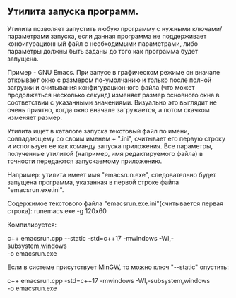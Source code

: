 
 ## Утилита запуска программ.
 
 Утилита позволяет запустить любую программу с нужными ключами/параметрами
 запуска, если данная программа не поддерживает конфигурационный файл с
 необходимыми параметрами, либо параметры должны быть заданы до того как
 программа будет запущена.

 Пример - GNU Emacs. При запусе в графическом режиме он вначале открывает окно
 с размером по-умолчанию и только после полной загрузки и считывания
 конфигурационного файла (что может продолжаться несколько секунд) изменяет
 размер основного окна в соответствии с указанными значениями. Визуально это
 выглядит не очень приятно, когда окно вначале загружается, а потом скачком
 изменяет размер.

 Утилита ищет в каталоге запуска текстовый файл по имени, совпадающему со
 своим именем + ".ini", считывает его первую строку и использует ее как
 команду запуска приложения. Все параметры, полученные утилитой (например, имя
 редактируемого файла) в точности передаются запускаемому приложению.

 Например: утилита имеет имя "emacsrun.exe", следовательно будет запущена
 программа, указанная в первой строке файла "emacsrun.exe.ini".

 Содержимое текстового файла "emacsrun.exe.ini"(считывается первая строка):
     runemacs.exe -g 120x60
 
Компилируется:

  c++ emacsrun.cpp --static -std=c++17 -mwindows -Wl,-subsystem,windows\
    -o emacsrun.exe

Если в системе присутствует MinGW, то можно ключ "--static" опустить:

  c++ emacsrun.cpp -std=c++17 -mwindows -Wl,-subsystem,windows\
    -o emacsrun.exe

